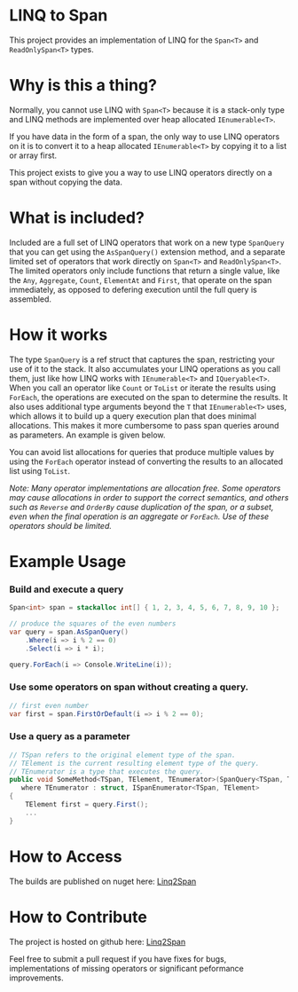 # LINQ to Span

This project provides an implementation of LINQ 
for the `Span<T>` and `ReadOnlySpan<T>` types.

# Why is this a thing?

Normally, you cannot use LINQ with `Span<T>` because it is a stack-only type 
and LINQ methods are implemented over heap allocated `IEnumerable<T>`.

If you have data in the form of a span, the only way to use LINQ operators on it
is to convert it to a heap allocated `IEnumerable<T>` by copying it to a list or array first.

This project exists to give you a way to use LINQ operators directly on a span without copying the data.


# What is included?

Included are a full set of LINQ operators that work on a new type `SpanQuery` 
that you can get using the `AsSpanQuery()` extension method,
and a separate limited set of operators that work directly on `Span<T>` and `ReadOnlySpan<T>`.
The limited operators only include functions that return a single value, 
like the `Any`, `Aggregate`, `Count`, `ElementAt` and `First`,
that operate on the span immediately, 
as opposed to defering execution until the full query is assembled.

# How it works

The type `SpanQuery` is a ref struct that captures the span,
restricting your use of it to the stack.
It also accumulates your LINQ operations as you call them,
just like how LINQ works with `IEnumerable<T>` and `IQueryable<T>`.
When you call an operator like `Count` or `ToList` 
or iterate the results using `ForEach`,
the operations are executed on the span to determine the results.
It also uses additional type arguments beyond the `T` that `IEnumerable<T>` uses,
which allows it to build up a query execution plan that does minimal allocations.
This makes it more cumbersome to pass span queries around as parameters.
An example is given below.

You can avoid list allocations for queries that produce multiple values by using the `ForEach` operator
instead of converting the results to an allocated list using `ToList`.

*Note: Many operator implementations are allocation free.
Some operators may cause allocations in order to support the correct semantics, 
and others such as `Reverse` and `OrderBy` cause duplication of the span, or a subset, 
even when the final operation is an aggregate or `ForEach`. 
Use of these operators should be limited.*

# Example Usage

### Build and execute a query

```csharp
Span<int> span = stackalloc int[] { 1, 2, 3, 4, 5, 6, 7, 8, 9, 10 };

// produce the squares of the even numbers
var query = span.AsSpanQuery()
	.Where(i => i % 2 == 0)
	.Select(i => i * i);

query.ForEach(i => Console.WriteLine(i));
```

### Use some operators on span without creating a query.

```csharp
// first even number
var first = span.FirstOrDefault(i => i % 2 == 0);
```

### Use a query as a parameter

```csharp
// TSpan refers to the original element type of the span.
// TElement is the current resulting element type of the query.
// TEnumerator is a type that executes the query.
public void SomeMethod<TSpan, TElement, TEnumerator>(SpanQuery<TSpan, TElement, TEnumerator> query)
   where TEnumerator : struct, ISpanEnumerator<TSpan, TElement>
{
	TElement first = query.First();
	...
}
```

# How to Access

The builds are published on nuget here: [Linq2Span](https://www.nuget.org/packages/Linq2Span/)

# How to Contribute

The project is hosted on github here: [Linq2Span](https://github.com/mattwar/Linq2Span)

Feel free to submit a pull request if you have fixes for bugs,
implementations of missing operators or significant peformance improvements.




